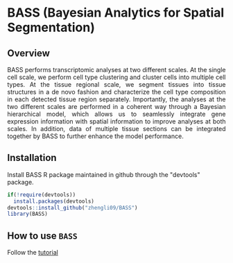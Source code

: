 # BASS (Bayesian Analytics for Spatial Segmentation)
## Overview
<p align="justify"> BASS performs transcriptomic analyses at two different scales. At the single cell scale, we perform cell type clustering and cluster cells into multiple cell types. At the tissue regional scale, we segment tissues into tissue structures in a de novo fashion and characterize the cell type composition in each detected tissue region separately. Importantly, the analyses at the two different scales are performed in a coherent way through a Bayesian hierarchical model, which allows us to seamlessly integrate gene expression information with spatial information to improve analyses at both scales. In addition, data of multiple tissue sections can be integrated together by BASS to further enhance the model performance. </p>

## Installation
Install BASS R package maintained in github through the "devtools" package.
```r
if(!require(devtools))
  install.packages(devtools)
devtools::install_github("zhengli09/BASS")
library(BASS)
```

## How to use `BASS`
Follow the [tutorial](https://zhengli09.github.io/BASS/)